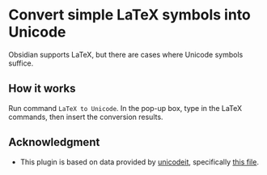 # Convert simple LaTeX symbols into Unicode

Obsidian supports LaTeX, but there are cases where Unicode symbols suffice.

## How it works

Run command `LaTeX to Unicode`.  In the pop-up box, type in the LaTeX commands, then insert the conversion results.

## Acknowledgment
- This plugin is based on data provided by [unicodeit](https://www.unicodeit.net/), specifically [this file](https://github.com/svenkreiss/unicodeit/blob/master/ts_src/data.ts).
